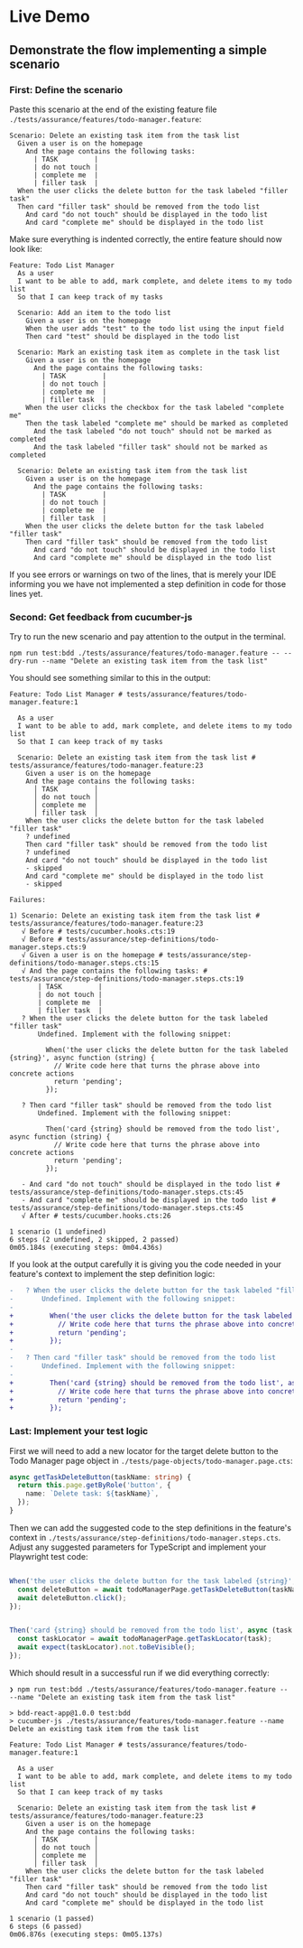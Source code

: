# Live Demo

## Demonstrate the flow implementing a simple scenario

### First: Define the scenario

Paste this scenario at the end of the existing feature file `./tests/assurance/features/todo-manager.feature`:

```gherkin
Scenario: Delete an existing task item from the task list
  Given a user is on the homepage
    And the page contains the following tasks:
      | TASK         |
      | do not touch |
      | complete me  |
      | filler task  |
  When the user clicks the delete button for the task labeled "filler task"
  Then card "filler task" should be removed from the todo list
    And card "do not touch" should be displayed in the todo list
    And card "complete me" should be displayed in the todo list
```

Make sure everything is indented correctly, the entire feature should now look like:

```gherkin
Feature: Todo List Manager
  As a user
  I want to be able to add, mark complete, and delete items to my todo list
  So that I can keep track of my tasks

  Scenario: Add an item to the todo list
    Given a user is on the homepage
    When the user adds "test" to the todo list using the input field
    Then card "test" should be displayed in the todo list

  Scenario: Mark an existing task item as complete in the task list
    Given a user is on the homepage
      And the page contains the following tasks:
        | TASK         |
        | do not touch |
        | complete me  |
        | filler task  |
    When the user clicks the checkbox for the task labeled "complete me"
    Then the task labeled "complete me" should be marked as completed
      And the task labeled "do not touch" should not be marked as completed
      And the task labeled "filler task" should not be marked as completed

  Scenario: Delete an existing task item from the task list
    Given a user is on the homepage
      And the page contains the following tasks:
        | TASK         |
        | do not touch |
        | complete me  |
        | filler task  |
    When the user clicks the delete button for the task labeled "filler task"
    Then card "filler task" should be removed from the todo list
      And card "do not touch" should be displayed in the todo list
      And card "complete me" should be displayed in the todo list
```

If you see errors or warnings on two of the lines, that is merely your IDE informing you we have not implemented
a step definition in code for those lines yet.

### Second: Get feedback from cucumber-js

Try to run the new scenario and pay attention to the output in the terminal.

```shell
npm run test:bdd ./tests/assurance/features/todo-manager.feature -- --dry-run --name "Delete an existing task item from the task list"
```

You should see something similar to this in the output:

```shell
Feature: Todo List Manager # tests/assurance/features/todo-manager.feature:1

  As a user
  I want to be able to add, mark complete, and delete items to my todo list
  So that I can keep track of my tasks

  Scenario: Delete an existing task item from the task list # tests/assurance/features/todo-manager.feature:23
    Given a user is on the homepage
    And the page contains the following tasks:
      │ TASK         │
      │ do not touch │
      │ complete me  │
      │ filler task  │
    When the user clicks the delete button for the task labeled "filler task"
    ? undefined
    Then card "filler task" should be removed from the todo list
    ? undefined
    And card "do not touch" should be displayed in the todo list
    - skipped
    And card "complete me" should be displayed in the todo list
    - skipped

Failures:

1) Scenario: Delete an existing task item from the task list # tests/assurance/features/todo-manager.feature:23
   √ Before # tests/cucumber.hooks.cts:19
   √ Before # tests/assurance/step-definitions/todo-manager.steps.cts:9
   √ Given a user is on the homepage # tests/assurance/step-definitions/todo-manager.steps.cts:15
   √ And the page contains the following tasks: # tests/assurance/step-definitions/todo-manager.steps.cts:19
       | TASK         |
       | do not touch |
       | complete me  |
       | filler task  |
   ? When the user clicks the delete button for the task labeled "filler task"
       Undefined. Implement with the following snippet:

         When('the user clicks the delete button for the task labeled {string}', async function (string) {
           // Write code here that turns the phrase above into concrete actions
           return 'pending';
         });

   ? Then card "filler task" should be removed from the todo list
       Undefined. Implement with the following snippet:

         Then('card {string} should be removed from the todo list', async function (string) {
           // Write code here that turns the phrase above into concrete actions
           return 'pending';
         });

   - And card "do not touch" should be displayed in the todo list # tests/assurance/step-definitions/todo-manager.steps.cts:45
   - And card "complete me" should be displayed in the todo list # tests/assurance/step-definitions/todo-manager.steps.cts:45
   √ After # tests/cucumber.hooks.cts:26

1 scenario (1 undefined)
6 steps (2 undefined, 2 skipped, 2 passed)
0m05.184s (executing steps: 0m04.436s)
```

If you look at the output carefully it is giving you the code needed in your feature's context to implement the step definition logic:

```diff
-   ? When the user clicks the delete button for the task labeled "filler task"
-       Undefined. Implement with the following snippet:
-
+         When('the user clicks the delete button for the task labeled {string}', async function (string) {
+           // Write code here that turns the phrase above into concrete actions
+           return 'pending';
+         });
-
-   ? Then card "filler task" should be removed from the todo list
-       Undefined. Implement with the following snippet:
-
+         Then('card {string} should be removed from the todo list', async function (string) {
+           // Write code here that turns the phrase above into concrete actions
+           return 'pending';
+         });
```

### Last: Implement your test logic

First we will need to add a new locator for the target delete button to the Todo Manager page object in `./tests/page-objects/todo-manager.page.cts`:

```typescript
async getTaskDeleteButton(taskName: string) {
  return this.page.getByRole('button', {
    name: `Delete task: ${taskName}`,
  });
}
```

Then we can add the suggested code to the step definitions in the feature's context in
`./tests/assurance/step-definitions/todo-manager.steps.cts`. Adjust any suggested parameters for TypeScript and implement your Playwright test code:

```typescript

When('the user clicks the delete button for the task labeled {string}', async (taskName: string) => {
  const deleteButton = await todoManagerPage.getTaskDeleteButton(taskName);
  await deleteButton.click();
});


Then('card {string} should be removed from the todo list', async (task: string) => {
  const taskLocator = await todoManagerPage.getTaskLocator(task);
  await expect(taskLocator).not.toBeVisible();
});

```

Which should result in a successful run if we did everything correctly:

```shell
❯ npm run test:bdd ./tests/assurance/features/todo-manager.feature -- --name "Delete an existing task item from the task list"

> bdd-react-app@1.0.0 test:bdd
> cucumber-js ./tests/assurance/features/todo-manager.feature --name Delete an existing task item from the task list

Feature: Todo List Manager # tests/assurance/features/todo-manager.feature:1

  As a user
  I want to be able to add, mark complete, and delete items to my todo list
  So that I can keep track of my tasks

  Scenario: Delete an existing task item from the task list # tests/assurance/features/todo-manager.feature:23
    Given a user is on the homepage
    And the page contains the following tasks:
      │ TASK         │
      │ do not touch │
      │ complete me  │
      │ filler task  │
    When the user clicks the delete button for the task labeled "filler task"
    Then card "filler task" should be removed from the todo list
    And card "do not touch" should be displayed in the todo list
    And card "complete me" should be displayed in the todo list

1 scenario (1 passed)
6 steps (6 passed)
0m06.876s (executing steps: 0m05.137s)

```
